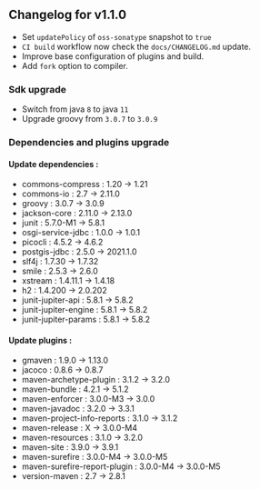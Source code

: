 ## Changelog for v1.1.0

+ Set `updatePolicy` of `oss-sonatype` snapshot to `true`
+ `CI build` workflow now check the `docs/CHANGELOG.md` update.
+ Improve base configuration of plugins and build.
+ Add `fork` option to compiler.

### Sdk upgrade
+ Switch from java `8` to java `11`
+ Upgrade groovy from `3.0.7` to `3.0.9`

### Dependencies and plugins upgrade
#### Update dependencies :
  + commons-compress : 1.20 -> 1.21
  + commons-io : 2.7 -> 2.11.0
  + groovy : 3.0.7 -> 3.0.9
  + jackson-core : 2.11.0 -> 2.13.0
  + junit : 5.7.0-M1 -> 5.8.1
  + osgi-service-jdbc : 1.0.0 -> 1.0.1
  + picocli : 4.5.2 -> 4.6.2
  + postgis-jdbc : 2.5.0 -> 2021.1.0
  + slf4j : 1.7.30 -> 1.7.32
  + smile : 2.5.3 -> 2.6.0
  + xstream : 1.4.11.1 -> 1.4.18
  + h2 : 1.4.200 -> 2.0.202
  + junit-jupiter-api : 5.8.1 -> 5.8.2
  + junit-jupiter-engine : 5.8.1 -> 5.8.2
  + junit-jupiter-params : 5.8.1 -> 5.8.2
#### Update plugins :
  + gmaven : 1.9.0 -> 1.13.0
  + jacoco : 0.8.6 -> 0.8.7
  + maven-archetype-plugin : 3.1.2 -> 3.2.0
  + maven-bundle : 4.2.1 -> 5.1.2
  + maven-enforcer : 3.0.0-M3 -> 3.0.0
  + maven-javadoc : 3.2.0 -> 3.3.1
  + maven-project-info-reports : 3.1.0 -> 3.1.2
  + maven-release : X -> 3.0.0-M4
  + maven-resources : 3.1.0 -> 3.2.0
  + maven-site : 3.9.0 -> 3.9.1
  + maven-surefire : 3.0.0-M4 -> 3.0.0-M5
  + maven-surefire-report-plugin : 3.0.0-M4 -> 3.0.0-M5
  + version-maven : 2.7 -> 2.8.1